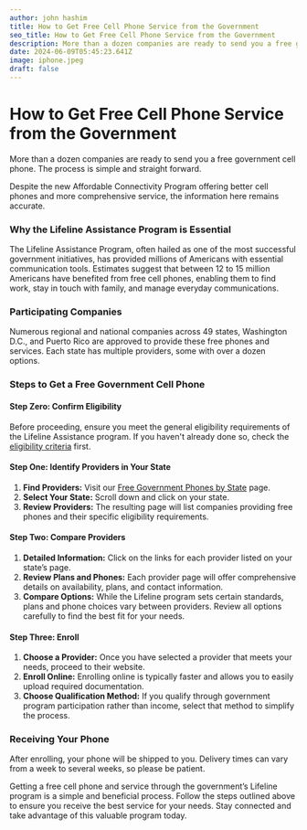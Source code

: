 ```yaml
---
author: john hashim
title: How to Get Free Cell Phone Service from the Government
seo_title: How to Get Free Cell Phone Service from the Government
description: More than a dozen companies are ready to send you a free government cell phone. The process is simple and straight forward. Despite the new Affordable Connectivity Program offering better cell phones and more comprehensive service, the information here remains accurate.
date: 2024-06-09T05:45:23.641Z
image: iphone.jpeg
draft: false
---
```


# How to Get Free Cell Phone Service from the Government

More than a dozen companies are ready to send you a free government cell phone. The process is simple and straight forward.

Despite the new Affordable Connectivity Program offering better cell phones and more comprehensive service, the information here remains accurate.

### Why the Lifeline Assistance Program is Essential

The Lifeline Assistance Program, often hailed as one of the most successful government initiatives, has provided millions of Americans with essential communication tools. Estimates suggest that between 12 to 15 million Americans have benefited from free cell phones, enabling them to find work, stay in touch with family, and manage everyday communications.

### Participating Companies

Numerous regional and national companies across 49 states, Washington D.C., and Puerto Rico are approved to provide these free phones and services. Each state has multiple providers, some with over a dozen options.

### Steps to Get a Free Government Cell Phone

#### Step Zero: Confirm Eligibility

Before proceeding, ensure you meet the general eligibility requirements of the Lifeline Assistance program. If you haven't already done so, check the [eligibility criteria](https://acp.sengov.com/state/California) first.

#### Step One: Identify Providers in Your State

1. **Find Providers:** Visit our [Free Government Phones by State](https://acp.sengov.com/) page.
2. **Select Your State:** Scroll down and click on your state.
3. **Review Providers:** The resulting page will list companies providing free phones and their specific eligibility requirements.

#### Step Two: Compare Providers

1. **Detailed Information:** Click on the links for each provider listed on your state’s page.
2. **Review Plans and Phones:** Each provider page will offer comprehensive details on availability, plans, and contact information.
3. **Compare Options:** While the Lifeline program sets certain standards, plans and phone choices vary between providers. Review all options carefully to find the best fit for your needs.

#### Step Three: Enroll

1. **Choose a Provider:** Once you have selected a provider that meets your needs, proceed to their website.
2. **Enroll Online:** Enrolling online is typically faster and allows you to easily upload required documentation.
3. **Choose Qualification Method:** If you qualify through government program participation rather than income, select that method to simplify the process.

### Receiving Your Phone

After enrolling, your phone will be shipped to you. Delivery times can vary from a week to several weeks, so please be patient.

Getting a free cell phone and service through the government’s Lifeline program is a simple and beneficial process. Follow the steps outlined above to ensure you receive the best service for your needs. Stay connected and take advantage of this valuable program today.